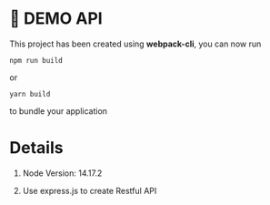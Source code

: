 # 🚀 DEMO API

This project has been created using **webpack-cli**, you can now run

```
npm run build
```

or

```
yarn build
```

to bundle your application

# Details

1. Node Version: 14.17.2

2. Use express.js to create Restful API